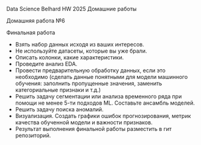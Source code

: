 Data Science Belhard HW 2025
Домашние работы

Домашняя работа №6

Финальная работа
- Взять набор данных исходя из ваших интересов.
- Не используйте датасеты, которые вы уже брали.
- Описать колонки, какие характеристики.
- Проведите анализ EDA.
- Провести предварительную обработку данных, если это необходимо (сделать данные понятными для модели машинного обучения: заполнить пропущенные значения, заменить категориальные признаки и т.д.)
- Решить задачу сегментации или анализа временного ряда при помощи не менее 5-ти подходов ML. Составьте ансамбль моделей.
- Решить задачу поиска аномалий.
- Визуализация. Создать графики ошибок прогнозирования, метрик качества обученной модели и важности признаков.
- Результат выполнения финальной работы разместить в гит репозиторий.